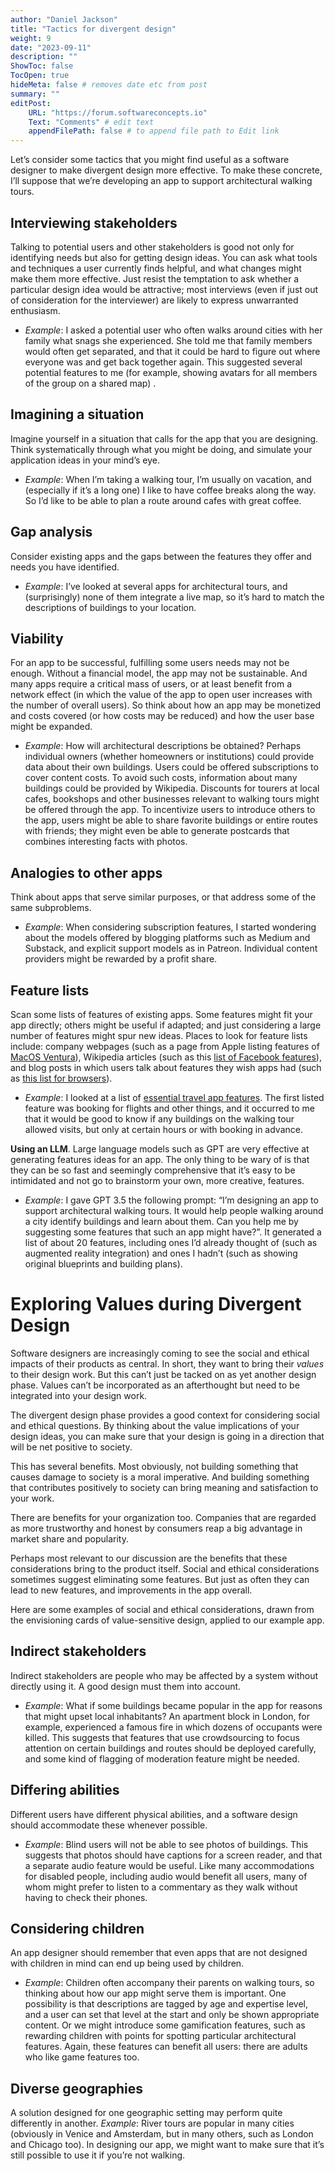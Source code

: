 ```yaml
---
author: "Daniel Jackson"
title: "Tactics for divergent design"
weight: 9
date: "2023-09-11"
description: ""
ShowToc: false
TocOpen: true
hideMeta: false # removes date etc from post
summary: ""
editPost:
    URL: "https://forum.softwareconcepts.io"
    Text: "Comments" # edit text
    appendFilePath: false # to append file path to Edit link
---
```

Let’s consider some tactics that you might find useful as a software designer to make divergent design more effective. To make these concrete, I’ll suppose that we’re developing an app to support architectural walking tours.

## Interviewing stakeholders

Talking to potential users and other stakeholders is good not only for identifying needs but also for getting design ideas. You can ask what tools and techniques a user currently finds helpful, and what changes might make them more effective. Just resist the temptation to ask whether a particular design idea would be attractive; most interviews (even if just out of consideration for the interviewer) are likely to express unwarranted enthusiasm.
- *Example*: I asked a potential user who often walks around cities with her family what snags she experienced. She told me that family members would often get separated, and that it could be hard to figure out where everyone was and get back together again. This suggested several potential features to me (for example, showing avatars for all members of the group on a shared map) .

## Imagining a situation

Imagine yourself in a situation that calls for the app that you are designing. Think systematically through what you might be doing, and simulate your application ideas in your mind’s eye.
- *Example*: When I’m taking a walking tour, I’m usually on vacation, and (especially if it’s a long one) I like to have coffee breaks along the way. So I’d like to be able to plan a route around cafes with great coffee.

## Gap analysis

Consider existing apps and the gaps between the features they offer and needs you have identified. 
- *Example*: I’ve looked at several apps for architectural tours, and (surprisingly) none of them integrate a live map, so it’s hard to match the descriptions of buildings to your location.

## Viability

For an app to be successful, fulfilling some users needs may not be enough. Without a financial model, the app may not be sustainable. And many apps require a critical mass of users, or at least benefit from a network effect (in which the value of the app to open user increases with the number of overall users). So think about how an app may be monetized and costs covered (or how costs may be reduced) and how the user base might be expanded.
- *Example*: How will architectural descriptions be obtained? Perhaps individual owners (whether homeowners or institutions) could provide data about their own buildings. Users could be offered subscriptions to cover content costs. To avoid such costs, information about many buildings could be provided by Wikipedia. Discounts for tourers at local cafes, bookshops and other businesses relevant to walking tours might be offered through the app. To incentivize users to introduce others to the app, users might be able to share favorite buildings or entire routes with friends; they might even be able to generate postcards that combines interesting facts with photos.

## Analogies to other apps

Think about apps that serve similar purposes, or that address some of the same subproblems.
- *Example*: When considering subscription features, I started wondering about the models offered by blogging platforms such as Medium and Substack, and explicit support models as in Patreon. Individual content providers might be rewarded by a profit share.

## Feature lists

Scan some lists of features of existing apps. Some features might fit your app directly; others might be useful if adapted; and just considering a large number of features might spur new ideas. Places to look for feature lists include: company webpages (such as a page from Apple listing features of [MacOS Ventura](https://www.apple.com/macos/ventura/features/)), Wikipedia articles (such as this [list of Facebook features](https://en.wikipedia.org/wiki/List_of_Facebook_features)), and blog posts in which users talk about features they wish apps had (such as [this list for browsers](https://www.hongkiat.com/blog/browser-features-most-wanted/)).
- *Example*: I looked at a list of [essential travel app features](https://www.miquido.com/blog/tourism-leisure-mobile-apps/). The first listed feature was booking for flights and other things, and it occurred to me that it would be good to know if any buildings on the walking tour allowed visits, but only at certain hours or with booking in advance.

**Using an LLM**. Large language models such as GPT  are very effective at generating features ideas for an app. The only thing to be wary of is that they can be so fast and seemingly comprehensive that it’s easy  to be intimidated and not go to brainstorm your own, more creative, features.
- *Example*: I gave GPT 3.5 the following prompt: “I’m designing an app to support architectural walking tours. It would help people walking around a city identify buildings and learn about them. Can you help me by suggesting some features that such an app might have?”. It generated a list of about 20 features, including ones I’d already thought of (such as augmented reality integration) and ones I hadn’t (such as showing original blueprints and building plans).

# Exploring Values during Divergent Design

Software designers are increasingly coming to see the social and ethical impacts of their products as central. In short, they want to bring their *values* to their design work. But this can’t just be tacked on as yet another design phase. Values can’t be incorporated as an afterthought but need to be integrated into your design work.

The divergent design phase provides a good context for considering social and ethical questions. By thinking about the value implications of your design ideas, you can make sure that your design is going in a direction that will be net positive to society.

This has several benefits. Most obviously, not building something that causes damage to society is a moral imperative. And building something that contributes positively to society can bring meaning and satisfaction to your work. 

There are benefits for your organization too. Companies that are regarded as more trustworthy and honest by consumers reap a big advantage in market share and popularity. 

Perhaps most relevant to our discussion are the benefits that these considerations bring to the product itself. Social and ethical considerations sometimes suggest eliminating some features. But just as often they can lead to new features, and improvements in the app overall.

Here are some examples of social and ethical considerations, drawn from the envisioning cards of value-sensitive design, applied to our example app.

## Indirect stakeholders

Indirect stakeholders are people who may be affected by a system without directly using it. A good design must them into account.
- *Example*: What if some buildings became popular in the app for reasons that might upset local inhabitants? An apartment block in London, for example, experienced a famous fire in which dozens of occupants were killed. This suggests that features that use crowdsourcing to focus attention on certain buildings and routes should be deployed carefully, and some kind of flagging of moderation feature might be needed.

## Differing abilities

Different users have different physical abilities, and a software design should accommodate these whenever possible.
- *Example*: Blind users will not be able to see photos of buildings. This suggests that photos should have captions for a screen reader, and that a separate audio feature would be useful. Like many accommodations for disabled people, including audio would benefit all users, many of whom might prefer to listen to a commentary as they walk without having to check their phones.

## Considering children

An app designer should remember that even apps that are not designed with children in mind can end up being used by children.
- *Example*: Children often accompany their parents on walking tours, so thinking about how our app might serve them is important. One possibility is that descriptions are tagged by age and expertise level, and a user can set that level at the start and only be shown appropriate content. Or we might introduce some gamification features, such as rewarding children with points for spotting particular architectural features. Again, these features can benefit all users: there are adults who like game features too.

## Diverse geographies

A solution designed for one geographic setting may perform quite differently in another.
*Example*: River tours are popular in many cities (obviously in Venice and Amsterdam, but in many others, such as London and Chicago too). In designing our app, we might want to make sure that it’s still possible to use it if you’re not walking.

